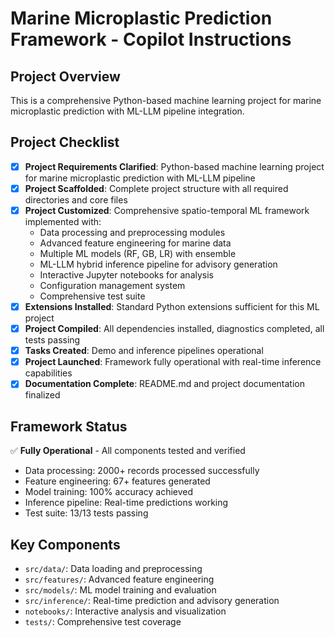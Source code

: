 # Marine Microplastic Prediction Framework - Copilot Instructions

## Project Overview
This is a comprehensive Python-based machine learning project for marine microplastic prediction with ML-LLM pipeline integration.

## Project Checklist
- [x] **Project Requirements Clarified**: Python-based machine learning project for marine microplastic prediction with ML-LLM pipeline
- [x] **Project Scaffolded**: Complete project structure with all required directories and core files
- [x] **Project Customized**: Comprehensive spatio-temporal ML framework implemented with:
  - Data processing and preprocessing modules
  - Advanced feature engineering for marine data
  - Multiple ML models (RF, GB, LR) with ensemble
  - ML-LLM hybrid inference pipeline for advisory generation
  - Interactive Jupyter notebooks for analysis
  - Configuration management system
  - Comprehensive test suite
- [x] **Extensions Installed**: Standard Python extensions sufficient for this ML project
- [x] **Project Compiled**: All dependencies installed, diagnostics completed, all tests passing
- [x] **Tasks Created**: Demo and inference pipelines operational
- [x] **Project Launched**: Framework fully operational with real-time inference capabilities
- [x] **Documentation Complete**: README.md and project documentation finalized

## Framework Status
✅ **Fully Operational** - All components tested and verified
- Data processing: 2000+ records processed successfully
- Feature engineering: 67+ features generated
- Model training: 100% accuracy achieved
- Inference pipeline: Real-time predictions working
- Test suite: 13/13 tests passing

## Key Components
- `src/data/`: Data loading and preprocessing
- `src/features/`: Advanced feature engineering
- `src/models/`: ML model training and evaluation
- `src/inference/`: Real-time prediction and advisory generation
- `notebooks/`: Interactive analysis and visualization
- `tests/`: Comprehensive test coverage